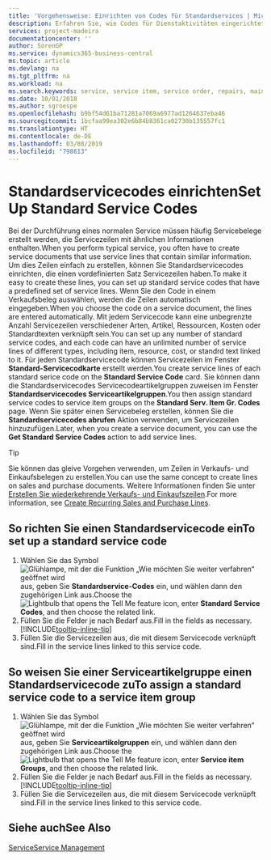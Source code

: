 ```yaml
---
title: 'Vorgehensweise: Einrichten von Codes für Standardservices | Microsoft Docs'
description: Erfahren Sie, wie Codes für Dienstaktivitäten eingerichtet werden, die Sie häufig ausführen.
services: project-madeira
documentationcenter: ''
author: SorenGP
ms.service: dynamics365-business-central
ms.topic: article
ms.devlang: na
ms.tgt_pltfrm: na
ms.workload: na
ms.search.keywords: service, service item, service order, repairs, maintenance
ms.date: 10/01/2018
ms.author: sgroespe
ms.openlocfilehash: b9bf54d61ba71281a7069a6977ad1264637eba46
ms.sourcegitcommit: 1bcfaa99ea302e6b84b8361ca02730b135557fc1
ms.translationtype: HT
ms.contentlocale: de-DE
ms.lasthandoff: 03/08/2019
ms.locfileid: "798613"
---
```

# <a name="set-up-standard-service-codes"></a><span data-ttu-id="8231b-103">Standardservicecodes einrichten</span><span class="sxs-lookup"><span data-stu-id="8231b-103">Set Up Standard Service Codes</span></span>
<span data-ttu-id="8231b-104">Bei der Durchführung eines normalen Service müssen häufig Servicebelege erstellt werden, die Servicezeilen mit ähnlichen Informationen enthalten.</span><span class="sxs-lookup"><span data-stu-id="8231b-104">When you perform typical service, you often have to create service documents that use service lines that contain similar information.</span></span> <span data-ttu-id="8231b-105">Um dies Zeilen einfach zu erstellen, können Sie Standardservicecodes einrichten, die einen vordefinierten Satz Servicezeilen haben.</span><span class="sxs-lookup"><span data-stu-id="8231b-105">To make it easy to create these lines, you can set up standard service codes that have a predefined set of service lines.</span></span> <span data-ttu-id="8231b-106">Wenn Sie den Code in einem Verkaufsbeleg auswählen, werden die Zeilen automatisch eingegeben.</span><span class="sxs-lookup"><span data-stu-id="8231b-106">When you choose the code on a service document, the lines are entered automatically.</span></span> <span data-ttu-id="8231b-107">Mit jedem Servicecode kann eine unbegrenzte Anzahl Servicezeilen verschiedener Arten, Artikel, Ressourcen, Kosten oder Standardtexten verknüpft sein.</span><span class="sxs-lookup"><span data-stu-id="8231b-107">You can set up any number of standard service codes, and each code can have an unlimited number of service lines of different types, including item, resource, cost, or standrd text linked to it.</span></span> <span data-ttu-id="8231b-108">Für jeden Standardservicecode können Servicezeilen im Fenster **Standard-Servicecodkarte** erstellt werden.</span><span class="sxs-lookup"><span data-stu-id="8231b-108">You create service lines of each standard serice code on the **Standard Service Code** card.</span></span> <span data-ttu-id="8231b-109">Sie können dann die Standardservicecodes Servicecodeartikelgruppen zuweisen im Fenster **Standardservicecodes Serviceartikelgruppen**.</span><span class="sxs-lookup"><span data-stu-id="8231b-109">You then assign standard service codes to service item groups on the **Standard Serv. Item Gr. Codes** page.</span></span> <span data-ttu-id="8231b-110">Wenn Sie später einen Servicebeleg erstellen, können Sie die **Standardservicecodes abrufen** Aktion verwenden, um Servicezeilen hinzuzufügen.</span><span class="sxs-lookup"><span data-stu-id="8231b-110">Later, when you create a service document, you can use the **Get Standard Service Codes** action to add service lines.</span></span>  
  
> [!Tip]
>  <span data-ttu-id="8231b-111">Sie können das gleive Vorgehen verwenden, um Zeilen in Verkaufs- und Einkaufsbelegen zu erstellen.</span><span class="sxs-lookup"><span data-stu-id="8231b-111">You can use the same concept to create lines on sales and purchase documents.</span></span> <span data-ttu-id="8231b-112">Weitere Informationen finden Sie unter [Erstellen Sie wiederkehrende Verkaufs- und Einkaufszeilen](sales-how-work-standard-lines.md).</span><span class="sxs-lookup"><span data-stu-id="8231b-112">For more information, see [Create Recurring Sales and Purchase Lines](sales-how-work-standard-lines.md).</span></span>    
  
## <a name="to-set-up-a-standard-service-code"></a><span data-ttu-id="8231b-113">So richten Sie einen Standardservicecode ein</span><span class="sxs-lookup"><span data-stu-id="8231b-113">To set up a standard service code</span></span>    
1. <span data-ttu-id="8231b-114">Wählen Sie das Symbol ![Glühlampe, mit der die Funktion „Wie möchten Sie weiter verfahren“ geöffnet wird](media/ui-search/search_small.png "Wie möchten Sie weiter verfahren?") aus, geben Sie **Standardservice-Codes** ein, und wählen dann den zugehörigen Link aus.</span><span class="sxs-lookup"><span data-stu-id="8231b-114">Choose the ![Lightbulb that opens the Tell Me feature](media/ui-search/search_small.png "Tell me what you want to do") icon, enter **Standard Service Codes**, and then choose the related link.</span></span>  
2. <span data-ttu-id="8231b-115">Füllen Sie die Felder je nach Bedarf aus.</span><span class="sxs-lookup"><span data-stu-id="8231b-115">Fill in the fields as necessary.</span></span> [!INCLUDE[tooltip-inline-tip](includes/tooltip-inline-tip_md.md)]  
4. <span data-ttu-id="8231b-116">Füllen Sie die Servicezeilen aus, die mit diesem Servicecode verknüpft sind.</span><span class="sxs-lookup"><span data-stu-id="8231b-116">Fill in the service lines linked to this service code.</span></span>  

## <a name="to-assign-a-standard-service-code-to-a-service-item-group"></a><span data-ttu-id="8231b-117">So weisen Sie einer Serviceartikelgruppe einen Standardservicecode zu</span><span class="sxs-lookup"><span data-stu-id="8231b-117">To assign a standard service code to a service item group</span></span>
1. <span data-ttu-id="8231b-118">Wählen Sie das Symbol ![Glühlampe, mit der die Funktion „Wie möchten Sie weiter verfahren“ geöffnet wird](media/ui-search/search_small.png "Wie möchten Sie weiter verfahren?") aus, geben Sie **Serviceartikelgruppen** ein, und wählen dann den zugehörigen Link aus.</span><span class="sxs-lookup"><span data-stu-id="8231b-118">Choose the ![Lightbulb that opens the Tell Me feature](media/ui-search/search_small.png "Tell me what you want to do") icon, enter **Service item Groups**, and then choose the related link.</span></span>  
2. <span data-ttu-id="8231b-119">Füllen Sie die Felder je nach Bedarf aus.</span><span class="sxs-lookup"><span data-stu-id="8231b-119">Fill in the fields as necessary.</span></span> [!INCLUDE[tooltip-inline-tip](includes/tooltip-inline-tip_md.md)]
3. <span data-ttu-id="8231b-120">Füllen Sie die Servicezeilen aus, die mit diesem Servicecode verknüpft sind.</span><span class="sxs-lookup"><span data-stu-id="8231b-120">Fill in the service lines linked to this service code.</span></span>  

## <a name="see-also"></a><span data-ttu-id="8231b-121">Siehe auch</span><span class="sxs-lookup"><span data-stu-id="8231b-121">See Also</span></span>
[<span data-ttu-id="8231b-122">Service</span><span class="sxs-lookup"><span data-stu-id="8231b-122">Service Management</span></span>](service-service.md)